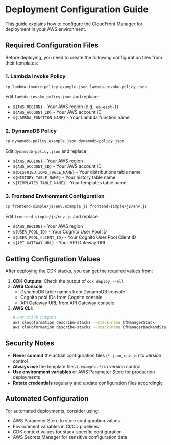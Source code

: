 # Deployment Configuration Guide

This guide explains how to configure the CloudFront Manager for deployment in your AWS environment.

## Required Configuration Files

Before deploying, you need to create the following configuration files from their templates:

### 1. Lambda Invoke Policy

```bash
cp lambda-invoke-policy.example.json lambda-invoke-policy.json
```

Edit `lambda-invoke-policy.json` and replace:
- `${AWS_REGION}` - Your AWS region (e.g., `us-east-1`)
- `${AWS_ACCOUNT_ID}` - Your AWS account ID
- `${LAMBDA_FUNCTION_NAME}` - Your Lambda function name

### 2. DynamoDB Policy

```bash
cp dynamodb-policy.example.json dynamodb-policy.json
```

Edit `dynamodb-policy.json` and replace:
- `${AWS_REGION}` - Your AWS region
- `${AWS_ACCOUNT_ID}` - Your AWS account ID
- `${DISTRIBUTIONS_TABLE_NAME}` - Your distributions table name
- `${HISTORY_TABLE_NAME}` - Your history table name
- `${TEMPLATES_TABLE_NAME}` - Your templates table name

### 3. Frontend Environment Configuration

```bash
cp frontend-simple/js/env.example.js frontend-simple/js/env.js
```

Edit `frontend-simple/js/env.js` and replace:
- `${AWS_REGION}` - Your AWS region
- `${USER_POOL_ID}` - Your Cognito User Pool ID
- `${USER_POOL_CLIENT_ID}` - Your Cognito User Pool Client ID
- `${API_GATEWAY_URL}` - Your API Gateway URL

## Getting Configuration Values

After deploying the CDK stacks, you can get the required values from:

1. **CDK Outputs**: Check the output of `cdk deploy --all`
2. **AWS Console**: 
   - DynamoDB table names from DynamoDB console
   - Cognito pool IDs from Cognito console
   - API Gateway URL from API Gateway console
3. **AWS CLI**:
   ```bash
   # Get stack outputs
   aws cloudformation describe-stacks --stack-name CfManagerStack
   aws cloudformation describe-stacks --stack-name CfManagerBackendStack
   ```

## Security Notes

- **Never commit** the actual configuration files (`*.json`, `env.js`) to version control
- **Always use** the template files (`.example.*`) in version control
- **Use environment variables** or AWS Parameter Store for production deployments
- **Rotate credentials** regularly and update configuration files accordingly

## Automated Configuration

For automated deployments, consider using:
- AWS Parameter Store to store configuration values
- Environment variables in CI/CD pipelines
- CDK context values for stack-specific configuration
- AWS Secrets Manager for sensitive configuration data
